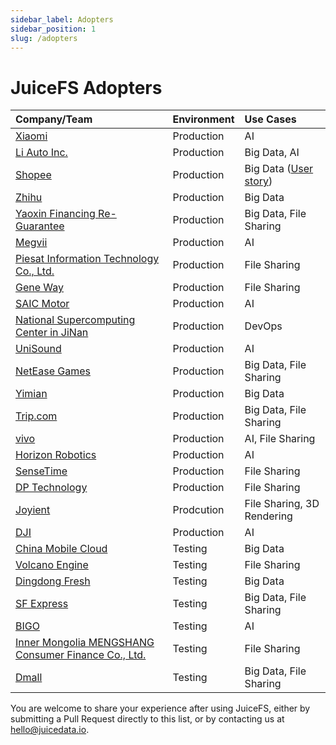 ```yaml
---
sidebar_label: Adopters
sidebar_position: 1
slug: /adopters
---
```


# JuiceFS Adopters

| Company/Team                                                                            | Environment | Use Cases                                                                           |
|:----------------------------------------------------------------------------------------|:------------|:------------------------------------------------------------------------------------|
| [Xiaomi](https://www.mi.com)                                                            | Production  | AI                                                                                  |
| [Li Auto Inc.](https://www.lixiang.com)                                                 | Production  | Big Data, AI                                                                        |
| [Shopee](https://shopee.com)                                                            | Production  | Big Data ([User story](https://juicefs.com/en/blog/shopee-clickhouse-with-juicefs)) |
| [Zhihu](https://www.zhihu.com)                                                          | Production  | Big Data                                                                            |
| [Yaoxin Financing Re-Guarantee](https://www.yaoxinhd.com)                               | Production  | Big Data, File Sharing                                                              |
| [Megvii](https://megvii.com)                                                            | Production  | AI                                                                                  |
| [Piesat Information Technology Co., Ltd.](https://www.piesat.cn)                        | Production  | File Sharing                                                                        |
| [Gene Way](https://www.geneway.cn)                                                      | Production  | File Sharing                                                                        |
| [SAIC Motor](https://www.saicmotor.com/english/index.shtml)                             | Production  | AI                                                                                  |
| [National Supercomputing Center in JiNan](https://www.nsccjn.cn/)                       | Production  | DevOps                                                                              |
| [UniSound](https://www.unisound.com)                                                    | Production  | AI                                                                                  |
| [NetEase Games](http://www.neteasegames.com)                                            | Production  | Big Data, File Sharing                                                              |
| [Yimian](https://www.yimian.io)                                                         | Production  | Big Data                                                                            |
| [Trip.com](https://www.trip.com)                                                        | Production  | Big Data, File Sharing                                                              |
| [vivo](https://www.vivo.com)                                                            | Production  | AI, File Sharing                                                                    |
| [Horizon Robotics](https://horizon.ai)                                                  | Production  | AI                                                                                  |
| [SenseTime](https://www.sensetime.com/en)                                               | Production  | File Sharing                                                                        |
| [DP Technology](https://www.dp.tech)                                                    | Production  | File Sharing                                                                        |
| [Joyient](http://www.joyient.com)                                                       | Prodcution  | File Sharing, 3D Rendering                                                          |
| [DJI](https://www.dji.com)                                                              | Production  | AI                                                                                  |
| [China Mobile Cloud](https://ecloud.he.chinamobile.com)                                 | Testing     | Big Data                                                                            |
| [Volcano Engine](https://www.volcengine.com)                                            | Testing     | File Sharing                                                                        |
| [Dingdong Fresh](https://www.100.me)                                                    | Testing     | Big Data                                                                            |
| [SF Express](https://www.sf-express.com)                                                | Testing     | Big Data, File Sharing                                                              |
| [BIGO](https://bigo.tv)                                                                 | Testing     | AI                                                                                  |
| [Inner Mongolia MENGSHANG Consumer Finance Co., Ltd.](https://www.mengshangxiaofei.com) | Testing     | File Sharing                                                                        |
| [Dmall](https://www.dmall.com/en)                                                       | Testing     | Big Data, File Sharing                                                              |

You are welcome to share your experience after using JuiceFS, either by submitting a Pull Request directly to this list, or by contacting us at hello@juicedata.io.
